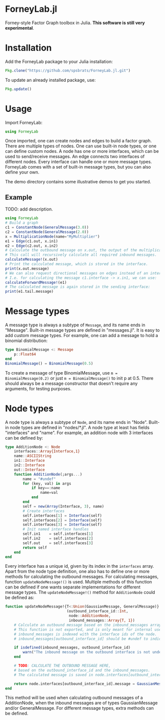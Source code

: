 ForneyLab.jl
============

Forney-style Factor Graph toolbox in Julia.
**This software is still very experimental**.

Installation
============
Add the ForneyLab package to your Julia installation:
```jl
Pkg.clone("https://github.com/spsbrats/ForneyLab.jl.git")
```
To update an already installed package, use:
```jl
Pkg.update()
```
Usage
=====
Import ForneyLab:
```jl
using ForneyLab
```
Once imported, one can create nodes and edges to build a factor graph. There are multiple types of nodes. One can use built-in node types, or one can define custom nodes. A node has one or more interfaces, which can be used to send/receive messages. An edge connects two interfaces of different nodes. Every interface can handle one or more message types. ForneyLab comes with a set of built-in message types, but you can also define your own.

The demo directory contains some illustrative demos to get you started.

Example
-------
TODO: add description.
```jl
using ForneyLab
# Build a graph
c1 = ConstantNode(GeneralMessage(3.0))
c2 = ConstantNode(GeneralMessage(2.0))
x = MultiplicationNode(name="MyMultiplier")
e1 = Edge(c1.out, x.in1)
e2 = Edge(c2.out, x.in2)
# Calculate the outbound message on x.out, the output of the multiplication node.
# This call will recursively calculate all required inbound messages.
calculateMessage!(x.out)
# Print the calculated message, which is stored in the interface.
print(x.out.message)
# We can also request directional messages on edges instead of an interface.
# I.e. for calculating the message c1.interface -> x.in1, we can use:
calculateForwardMessage!(e1)
# The calculated message is again stored in the sending interface:
print(e1.tail.message)
```
Message types
=============
A message type is always a subtype of `Message`, and its name ends in "Message". Built-in message types are defined in "messages.jl". It is easy to add custom message types. For example, one can add a message to hold a binomial distribution:
```jl
type BinomialMessage <: Message
    p::Float64
end
BinomialMessage() = BinomialMessage(0.5)
```
To create a message of type BinomialMessage, use `m = BinomialMessage(0.2)` or just `m = BinomialMessage()` to init p at 0.5. There should always be a message constructor that doesn't require any arguments, for testing purposes.

Node types
==========
A node type is always a subtype of `Node`, and its name ends in "Node". Built-in node types are defined in "nodes/*.jl". A node type at least has fields "interfaces" and "name". For example, an addition node with 3 interfaces can be defined by:
```jl
type AdditionNode <: Node
    interfaces::Array{Interface,1}
    name::ASCIIString
    in1::Interface
    in2::Interface
    out::Interface
    function AdditionNode(;args...)
        name = "#undef"
        for (key, val) in args
            if key==:name
                name=val
            end
        end
        self = new(Array(Interface, 3), name)
        # Create interfaces
        self.interfaces[1] = Interface(self)
        self.interfaces[2] = Interface(self)
        self.interfaces[3] = Interface(self)
        # Init named interface handles
        self.in1    = self.interfaces[1]
        self.in2    = self.interfaces[2]
        self.out    = self.interfaces[3]
        return self
    end
end
```
Every interface has a unique id, given by its index in the `interfaces` array.
Apart from the node type definition, one also has to define one or more methods for calculating the outbound messages. For calculating messages, function `updateNodeMessage!()` is used. Multiple methods of this function can be defined if one wants separate implementations for different message types. The `updateNodeMessage!()` method for `AdditionNode` could be defined as:
```jl
function updateNodeMessage!{T<:Union(GaussianMessage, GeneralMessage)}
                            (outbound_interface_id::Int,
                             node::AdditionNode,
                             inbound_messages::Array{T, 1})
    # Calculate an outbound message based on the inbound_messages array and the node function.
    # This function is not exported, and is only meant for internal use.
    # inbound_messages is indexed with the interface ids of the node.
    # inbound_messages[outbound_interface_id] should be #undef to indicate that the inbound message on this interface is not relevant.

    if isdefined(inbound_messages, outbound_interface_id)
        warn("The inbound message on the outbound interface is not undefined ($(typeof(node)) $(node.name) interface $(outbound_interface_id))")
    end

    # TODO: CALCULATE THE OUTBOUND MESSAGE HERE,
    # based on the outbound_interface_id and the inbound_messages.
    # The calculated message is saved in node.interfaces[outbound_interface_id].message and should also be returned.

    return node.interfaces[outbound_interface_id].message = GaussianMessage()
end
```
This method will be used when calculating outbound messages of a AdditionNode, when the inbound messages are of types GaussianMessage and/or GeneralMessage. For different message types, extra methods can be defined.
